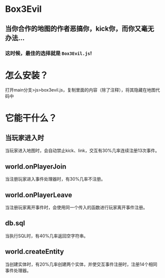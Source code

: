 # Box3Evil
## 当你合作的地图的作者恶搞你，kick你，而你又毫无办法...
### 这时候，最佳的选择就是 `Box3Evil.js`!
# 怎么安装？
打开main分支>js>box3evil.js，复制里面的内容（除了注释），将其隐藏在地图代码中
# 它能干什么？
## 当玩家进入时
当玩家进入地图时，会自动禁止kick、link，交互有30%几率连续注册13次事件。
## world.onPlayerJoin
当注册玩家进入事件处理器时，有30%几率不注册。
## world.onPlayerLeave
当注册玩家离开事件时，会使用同一个传入的函数进行玩家离开事件注册。
## db.sql
当执行SQL时，有40%几率返回空字符串。
## world.createEntity
当创建实体时，有20%几率创建两个实体，并使交互事件注册时，注册14个相同事件处理器。
